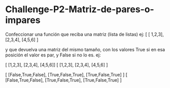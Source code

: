 # Challenge-P2-Matriz-de-pares-o-impares

Confeccionar una función que reciba una matriz (lista de listas) ej: [ [ 1,2,3], [2,3,4],
[4,5,6] ]

y que devuelva una matriz del mismo tamaño, con los valores True si en esa posición el
valor es par, y False si no lo es. ej:

[ [1,2,3], [2,3,4], [4,5,6]] [ [1,2,3], [2,3,4], [4,5,6] ]

[ [False,True,False], [True,False,True], [True,False,True] ] [ [False,True,False],
[True,False,True], [True,False,True] ]
